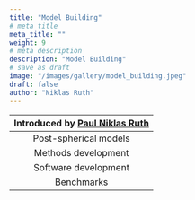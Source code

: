 ```yaml
---
title: "Model Building"
# meta title
meta_title: ""
weight: 9
# meta description
description: "Model Building"
# save as draft
image: "/images/gallery/model_building.jpeg"
draft: false
author: "Niklas Ruth"
---
```


|Introduced by [Paul Niklas Ruth](/authors/niklas-ruth)|
|:---:|
|Post-spherical models|
|Methods development|
|Software development|
|Benchmarks|
